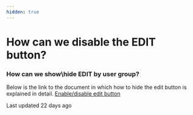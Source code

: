 ```yaml
---
hidden: true
---
```


# How can we disable the EDIT button?

### **How can we show\hide EDIT by user group?** <a href="#how-can-we-show-hide-edit-by-user-group" id="how-can-we-show-hide-edit-by-user-group"></a>

Below is the link to the document in which how to hide the edit button is explained in detail. [Enable/disable edit button](../customization-guide/disable-edit-button.md)

Last updated 22 days ago
